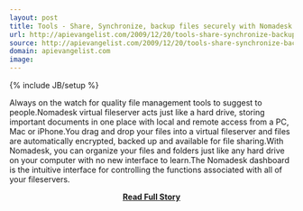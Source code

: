 ```yaml
---
layout: post
title: Tools - Share, Synchronize, backup files securely with Nomadesk
url: http://apievangelist.com/2009/12/20/tools-share-synchronize-backup-files-securely-with-nomadesk/
source: http://apievangelist.com/2009/12/20/tools-share-synchronize-backup-files-securely-with-nomadesk/
domain: apievangelist.com
image: 
---
```

{% include JB/setup %}<p>Always on the watch for quality file management tools to suggest to people.Nomadesk virtual fileserver acts just like a hard drive, storing important documents in one place with local and remote access from a PC, Mac or iPhone.You drag and drop your files into a virtual fileserver and files are automatically encrypted, backed up and available for file sharing.With Nomadesk, you can organize your files and folders just like any hard drive on your computer with no new interface to learn.The Nomadesk dashboard is the intuitive interface for controlling the functions associated with all of your fileservers.</p>
<center><p><a href="http://apievangelist.com/2009/12/20/tools-share-synchronize-backup-files-securely-with-nomadesk/" style='padding:25px; font-sze:18px; font-weight: bold;'>Read Full Story</a></p></center>
